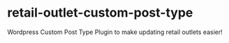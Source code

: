 retail-outlet-custom-post-type
==============================

Wordpress Custom Post Type Plugin to make updating retail outlets easier!
